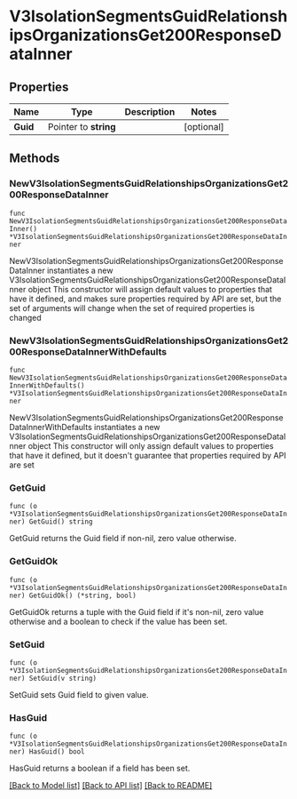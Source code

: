 # V3IsolationSegmentsGuidRelationshipsOrganizationsGet200ResponseDataInner

## Properties

Name | Type | Description | Notes
------------ | ------------- | ------------- | -------------
**Guid** | Pointer to **string** |  | [optional] 

## Methods

### NewV3IsolationSegmentsGuidRelationshipsOrganizationsGet200ResponseDataInner

`func NewV3IsolationSegmentsGuidRelationshipsOrganizationsGet200ResponseDataInner() *V3IsolationSegmentsGuidRelationshipsOrganizationsGet200ResponseDataInner`

NewV3IsolationSegmentsGuidRelationshipsOrganizationsGet200ResponseDataInner instantiates a new V3IsolationSegmentsGuidRelationshipsOrganizationsGet200ResponseDataInner object
This constructor will assign default values to properties that have it defined,
and makes sure properties required by API are set, but the set of arguments
will change when the set of required properties is changed

### NewV3IsolationSegmentsGuidRelationshipsOrganizationsGet200ResponseDataInnerWithDefaults

`func NewV3IsolationSegmentsGuidRelationshipsOrganizationsGet200ResponseDataInnerWithDefaults() *V3IsolationSegmentsGuidRelationshipsOrganizationsGet200ResponseDataInner`

NewV3IsolationSegmentsGuidRelationshipsOrganizationsGet200ResponseDataInnerWithDefaults instantiates a new V3IsolationSegmentsGuidRelationshipsOrganizationsGet200ResponseDataInner object
This constructor will only assign default values to properties that have it defined,
but it doesn't guarantee that properties required by API are set

### GetGuid

`func (o *V3IsolationSegmentsGuidRelationshipsOrganizationsGet200ResponseDataInner) GetGuid() string`

GetGuid returns the Guid field if non-nil, zero value otherwise.

### GetGuidOk

`func (o *V3IsolationSegmentsGuidRelationshipsOrganizationsGet200ResponseDataInner) GetGuidOk() (*string, bool)`

GetGuidOk returns a tuple with the Guid field if it's non-nil, zero value otherwise
and a boolean to check if the value has been set.

### SetGuid

`func (o *V3IsolationSegmentsGuidRelationshipsOrganizationsGet200ResponseDataInner) SetGuid(v string)`

SetGuid sets Guid field to given value.

### HasGuid

`func (o *V3IsolationSegmentsGuidRelationshipsOrganizationsGet200ResponseDataInner) HasGuid() bool`

HasGuid returns a boolean if a field has been set.


[[Back to Model list]](../README.md#documentation-for-models) [[Back to API list]](../README.md#documentation-for-api-endpoints) [[Back to README]](../README.md)


